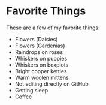 # Favorite Things

These are a few of my favorite things:

- Flowers (Daisies)
- Flowers (Gardenias)
- Raindrops on roses
- Whiskers on puppies
- Whiskers on boxplots
- Bright copper kettles
- Warm woolen mittens
- Not editing directly on GitHub
- Getting sleep
- Coffee
